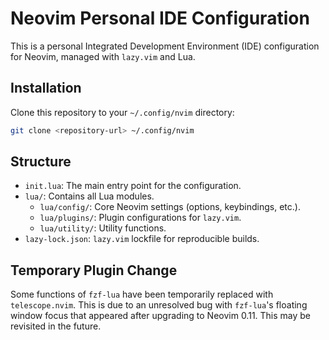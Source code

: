 # Neovim Personal IDE Configuration

This is a personal Integrated Development Environment (IDE) configuration for Neovim, managed with `lazy.vim` and Lua.

## Installation

Clone this repository to your `~/.config/nvim` directory:

```bash
git clone <repository-url> ~/.config/nvim
```

## Structure

- `init.lua`: The main entry point for the configuration.
- `lua/`: Contains all Lua modules.
  - `lua/config/`: Core Neovim settings (options, keybindings, etc.).
  - `lua/plugins/`: Plugin configurations for `lazy.vim`.
  - `lua/utility/`: Utility functions.
- `lazy-lock.json`: `lazy.vim` lockfile for reproducible builds.

## Temporary Plugin Change

Some functions of `fzf-lua` have been temporarily replaced with `telescope.nvim`. This is due to an unresolved bug with `fzf-lua`'s floating window focus that appeared after upgrading to Neovim 0.11. This may be revisited in the future.
